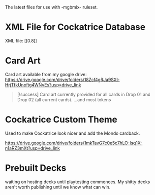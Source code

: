 
The latest files for use with -mgbmix- ruleset.

# XML File for Cockatrice Database

XML file: [[0.8]]

# Card Art

Card art available from my google drive: https://drive.google.com/drive/folders/18Zcf4gRJa9SXl-HrjTfkUnoftg4WNvEs?usp=drive_link  

> [!success] Card art currently provided for all cards in Drop 01 and Drop 02 (all current cards).
> ...and most tokens
# Cockatrice Custom Theme
Used to make Cockatrice look nicer and add the Mondo cardback.  

https://drive.google.com/drive/folders/1mkTavG7c0e5c7hLO-Isq1X-n1aRZ3mXt?usp=drive_link  


# Prebuilt Decks

waiting on hosting decks until playtesting commences. My shitty decks aren't worth publishing until we know what can win.  